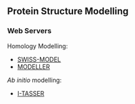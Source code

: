 ## Protein Structure Modelling

### Web Servers
Homology Modelling:
- [SWISS-MODEL](https://swissmodel.expasy.org/)
- [MODELLER](https://toolkit.tuebingen.mpg.de/tools/modeller)

*Ab initio* modelling:
- [I-TASSER](https://zhanglab.ccmb.med.umich.edu/I-TASSER/)
